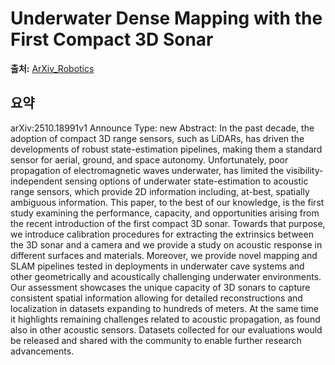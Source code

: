 # Underwater Dense Mapping with the First Compact 3D Sonar

**출처:** [ArXiv_Robotics](https://arxiv.org/abs/2510.18991)

## 요약
arXiv:2510.18991v1 Announce Type: new
Abstract: In the past decade, the adoption of compact 3D range sensors, such as LiDARs, has driven the developments of robust state-estimation pipelines, making them a standard sensor for aerial, ground, and space autonomy. Unfortunately, poor propagation of electromagnetic waves underwater, has limited the visibility-independent sensing options of underwater state-estimation to acoustic range sensors, which provide 2D information including, at-best, spatially ambiguous information. This paper, to the best of our knowledge, is the first study examining the performance, capacity, and opportunities arising from the recent introduction of the first compact 3D sonar. Towards that purpose, we introduce calibration procedures for extracting the extrinsics between the 3D sonar and a camera and we provide a study on acoustic response in different surfaces and materials. Moreover, we provide novel mapping and SLAM pipelines tested in deployments in underwater cave systems and other geometrically and acoustically challenging underwater environments. Our assessment showcases the unique capacity of 3D sonars to capture consistent spatial information allowing for detailed reconstructions and localization in datasets expanding to hundreds of meters. At the same time it highlights remaining challenges related to acoustic propagation, as found also in other acoustic sensors. Datasets collected for our evaluations would be released and shared with the community to enable further research advancements.
